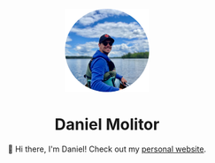 <p align="center" style="text-align:center;font-size=10px;">
<img src="media/_profile.png" alt="Profile Pic" style="width:30%;height:auto%;">
<h1 align="center">Daniel Molitor</h1>
</p>
<p align="center">
👋 Hi there, I'm Daniel! Check out my <a href="https://dmolitor.com">personal website</a>.
</p>
